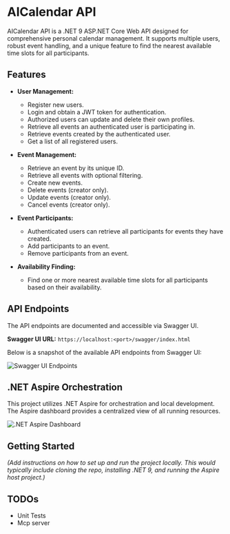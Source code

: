# AICalendar API

AICalendar API is a .NET 9 ASP.NET Core Web API designed for comprehensive personal calendar management. It supports multiple users, robust event handling, and a unique feature to find the nearest available time slots for all participants.

## Features

- **User Management:**

  - Register new users.
  - Login and obtain a JWT token for authentication.
  - Authorized users can update and delete their own profiles.
  - Retrieve all events an authenticated user is participating in.
  - Retrieve events created by the authenticated user.
  - Get a list of all registered users.

- **Event Management:**

  - Retrieve an event by its unique ID.
  - Retrieve all events with optional filtering.
  - Create new events.
  - Delete events (creator only).
  - Update events (creator only).
  - Cancel events (creator only).

- **Event Participants:**

  - Authenticated users can retrieve all participants for events they have created.
  - Add participants to an event.
  - Remove participants from an event.

- **Availability Finding:**

  - Find one or more nearest available time slots for all participants based on their availability.

## API Endpoints

The API endpoints are documented and accessible via Swagger UI.

**Swagger UI URL:** `https://localhost:<port>/swagger/index.html`

Below is a snapshot of the available API endpoints from Swagger UI:

![Swagger UI Endpoints](http://googleusercontent.com/image_collection/image_retrieval/image_5937a9.png)

## .NET Aspire Orchestration

This project utilizes .NET Aspire for orchestration and local development. The Aspire dashboard provides a centralized view of all running resources.

![.NET Aspire Dashboard](http://googleusercontent.com/image_collection/image_retrieval/image_59385e.png)

## Getting Started

_(Add instructions on how to set up and run the project locally. This would typically include cloning the repo, installing .NET 9, and running the Aspire host project.)_

## TODOs

- Unit Tests
- Mcp server

